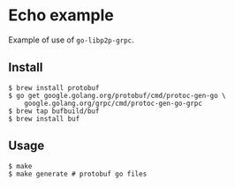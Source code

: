 # Echo example

Example of use of `go-libp2p-grpc`.

## Install

```shell
$ brew install protobuf
$ go get google.golang.org/protobuf/cmd/protoc-gen-go \
    google.golang.org/grpc/cmd/protoc-gen-go-grpc
$ brew tap bufbuild/buf
$ brew install buf
```

## Usage

```shell
$ make
$ make generate # protobuf go files
```
